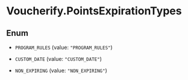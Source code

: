 # Voucherify.PointsExpirationTypes

## Enum


* `PROGRAM_RULES` (value: `"PROGRAM_RULES"`)

* `CUSTOM_DATE` (value: `"CUSTOM_DATE"`)

* `NON_EXPIRING` (value: `"NON_EXPIRING"`)


